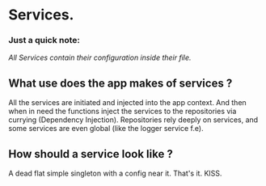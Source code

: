 # Services.

### Just a quick note:
*All Services contain their configuration inside their file.*

## What use does the app makes of services ?
All the services are initiated and injected into the app context.
And then when in need the functions inject the services to the repositories via currying (Dependency Injection).
Repositories rely deeply on services, and some services are even global (like the logger service f.e).

## How should a service look like ?
A dead flat simple singleton with a config near it.
That's it. KISS.

